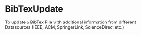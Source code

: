 # BibTexUpdate
To update a BibTex File with additional information from different Datasources (IEEE, ACM, SpringerLink, ScienceDirect etc.)
